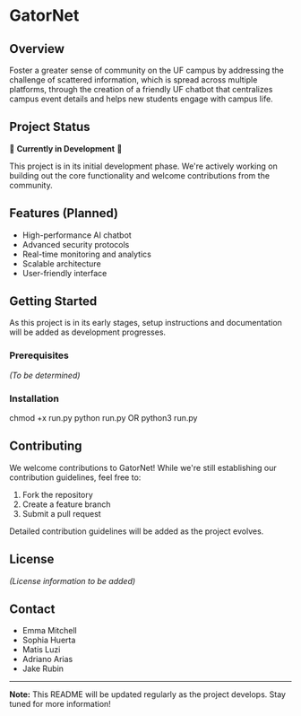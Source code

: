 # GatorNet

## Overview
Foster a greater sense of community on the UF campus by addressing the challenge of scattered information, which is spread across multiple platforms, through the creation of a friendly UF chatbot that centralizes campus event details and helps new students engage with campus life. 

## Project Status
🚧 **Currently in Development** 🚧

This project is in its initial development phase. We're actively working on building out the core functionality and welcome contributions from the community.

## Features (Planned)
- High-performance AI chatbot
- Advanced security protocols
- Real-time monitoring and analytics
- Scalable architecture
- User-friendly interface


## Getting Started
As this project is in its early stages, setup instructions and documentation will be added as development progresses.

### Prerequisites
*(To be determined)*

### Installation
chmod +x run.py
python run.py OR python3 run.py

## Contributing
We welcome contributions to GatorNet! While we're still establishing our contribution guidelines, feel free to:
1. Fork the repository
2. Create a feature branch
3. Submit a pull request

Detailed contribution guidelines will be added as the project evolves.

## License
*(License information to be added)*

## Contact
- Emma Mitchell 
- Sophia Huerta
- Matis Luzi
- Adriano Arias
- Jake Rubin






---

**Note:** This README will be updated regularly as the project develops. Stay tuned for more information!
